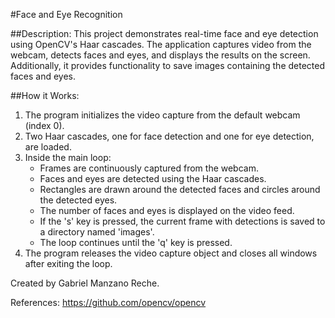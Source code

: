 #Face and Eye Recognition

##Description:
This project demonstrates real-time face and eye detection using OpenCV's Haar cascades. The application captures video from the webcam, detects faces and eyes, and displays the results on the screen. Additionally, it provides functionality to save images containing the detected faces and eyes.

##How it Works:
1. The program initializes the video capture from the default webcam (index 0).
2. Two Haar cascades, one for face detection and one for eye detection, are loaded.
3. Inside the main loop:
    - Frames are continuously captured from the webcam.
    - Faces and eyes are detected using the Haar cascades.
    - Rectangles are drawn around the detected faces and circles around the detected eyes.
    - The number of faces and eyes is displayed on the video feed.
    - If the 's' key is pressed, the current frame with detections is saved to a directory named 'images'.
    - The loop continues until the 'q' key is pressed.
4. The program releases the video capture object and closes all windows after exiting the loop.

Created by Gabriel Manzano Reche.

References:
https://github.com/opencv/opencv